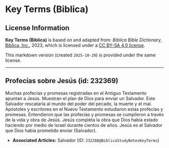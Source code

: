 # Key Terms (Biblica)

## License Information

**Key Terms (Biblica)** is based on and adapted from: _Biblica Bible Dictionary_, [Biblica, Inc.](https://www.biblica.com/), 2023, which is licensed under a [CC BY-SA 4.0 license](https://creativecommons.org/licenses/by-sa/4.0/legalcode.en).

This markdown version (created `2025-10-20`) is provided under the same license.



--------------------------------

## Profecías sobre Jesús (id: 232369)

Muchas profecías y promesas registradas en el Antiguo Testamento apuntan a Jesús. Muestran el plan de Dios para enviar un Salvador. Este Salvador rescataría al mundo del poder del pecado, la muerte y el mal. Apóstoles y escritores en el Nuevo Testamento estudiaron estas profecías y promesas. Entendieron que las profecías y promesas se cumplieron a través de la vida y obra de Jesús. Jesús completa la obra que Dios había estado haciendo por medio de Israel durante cientos de años. Jesús es el Salvador que Dios había prometido enviar (Salvador).

* **Associated Articles:** Salvador (ID: `232288@BiblicaStudyNotesKeyTerms`)

